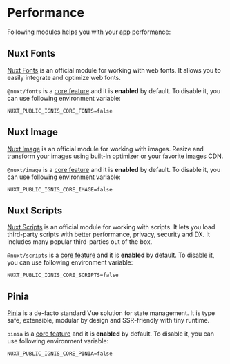 # Performance

Following modules helps you with your app performance:

## Nuxt Fonts

<PackagesReference :packages="[{ name: '@nuxt/fonts', version: '0.11.4' }]" />

[Nuxt Fonts](https://fonts.nuxt.com/) is an official module for working with web fonts. It allows you to easily integrate and optimize web fonts.

`@nuxt/fonts` is a [core feature](/2-2-core-features.html) and it is **enabled** by default. To disable it, you can use following environment variable:

```dotenv
NUXT_PUBLIC_IGNIS_CORE_FONTS=false
```

## Nuxt Image

<PackagesReference :packages="[{ name: '@nuxt/image', version: '1.10.0' }]" />

[Nuxt Image](https://image.nuxt.com/) is an official module for working with images. Resize and transform your images using built-in optimizer or your favorite images CDN.

`@nuxt/image` is a [core feature](/2-2-core-features.html) and it is **enabled** by default. To disable it, you can use following environment variable:

```dotenv
NUXT_PUBLIC_IGNIS_CORE_IMAGE=false
```

## Nuxt Scripts

<PackagesReference :packages="[{ name: '@nuxt/scripts', version: '0.11.10' }]" />

[Nuxt Scripts](https://scripts.nuxt.com/) is an official module for working with scripts. It lets you load third-party scripts with better performance, privacy, security and DX. It includes many popular third-parties out of the box.

`@nuxt/scripts` is a [core feature](/2-2-core-features.html) and it is **enabled** by default. To disable it, you can use following environment variable:

```dotenv
NUXT_PUBLIC_IGNIS_CORE_SCRIPTS=false
```

## Pinia

<PackagesReference :packages="[{ name: 'pinia', version: '3.0.3' }, { name: '@pinia/nuxt', version: '0.11.2' }]" />

[Pinia](https://pinia.vuejs.org/) is a de-facto standard Vue solution for state management. It is type safe, extensible, modular by design and SSR-friendly with tiny runtime. 

`pinia` is a [core feature](/2-2-core-features.html) and it is **enabled** by default. To disable it, you can use following environment variable:

```dotenv
NUXT_PUBLIC_IGNIS_CORE_PINIA=false
```
